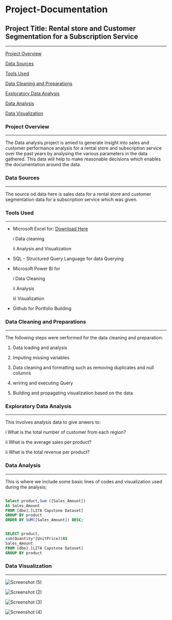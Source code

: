 # Project-Documentation

## Project Title: Rental store and Customer Segmentation for a Subscription Service
---

[Project Overview](#project-overview)

[Data Sources](#data-sources)

[Tools Used](#tools-used)

[Data Cleaning and Preparations](#data-cleaning-and-preparations)

[Exploratory Data Analysis](#exploratory-data-analysis)

[Data Analysis](#data-analysis)

[Data Visualization](#data-visualization)

### Project Overview
---
The Data analysis project is amied to generate insight into sales and customer performance analysis for a rental store and subscription service over the past years by analysing the various parameters in the data gathered. This data will help to make reasonable decisions which enables the documentation around the data.

### Data Sources
---
The source od data here is sales data for a rental store  and customer segmentation data for a subscription service which was given.

### Tools Used
---
- Microsoft Excel for: [Download Here](https://www.microsoft.com)
  
  i   Data cleaning
  
  ii  Analysis and Visualization
  
- SQL - Structured Query Language for data Querying

- Microsoft Power BI for

  i  Data Cleaning
  
  ii  Analysis
  
  iii  Visualization

- Github for Portfolio Building

### Data Cleaning and Preparations
---
The following steps were oerformed for the data cleaning and preparation:

  1. Data loading and analysis

  2. Imputing missing variables

  3. Data cleaning and formatting such as removing duplicates and null columns

  4. wriring and executing Query

  5. Building and propagating visualization based on the data


### Exploratory Data Analysis
---

This involves analysis data to give anwers to:

   i  What is the total number of customer from each region?

   ii  What is the average sales per product?

   ii  What is the total revenue per product?

### Data Analysis
---

This is where we include some basic lines of codes and visualization used during the analysis;

```SQL

Select product,Sum ([Sales_Amount])
AS Sales_Amount
FROM [dbo].[LITA Capstone Dataset]
GROUP BY product
ORDER BY SUM([Sales_Amount]) DESC;
```

```SQL

SELECT product,
sum(Quantity*[UnitPrice])AS
Sales_Amount
FROM [dbo].[LITA Capstone Dataset]
GROUP BY product
```

### Data Visualization
---



![Screenshot (5)](https://github.com/user-attachments/assets/c3d428ff-c6ce-489f-8715-63695b9b991b)

![Screenshot (2)](https://github.com/user-attachments/assets/2dc6e360-611b-4dab-b007-fc09c70b71d4)

![Screenshot (3)](https://github.com/user-attachments/assets/d40d62db-152f-42f0-a4bd-fd9ad828c38b)

![Screenshot (4)](https://github.com/user-attachments/assets/b96333ba-92df-426c-8536-1eaa6ffad852)

